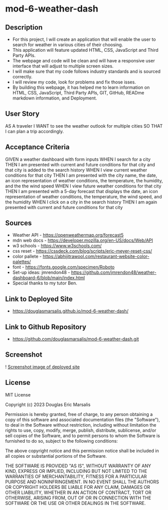 # mod-6-weather-dash

## Description 

* For this project, I will create an application that will enable the user to search for weather in various cities of their choosing.
* This application will feature updated HTML, CSS, JavaScript and Third Party APIs.
* The webpage and code will be clean and will have a responsive user interface that will adjust to multiple screen sizes.
* I will make sure that my code follows industry standards and is sourced correctly.
* I will review my code, look for problems and fix those isses.
* By building this webpage, it has helped me to learn information on HTML, CSS, JavaScript, Third Party APIs, GIT, GitHub, READme markdown information, and Deployment.

## User Story

AS A traveler 
I WANT to see the weather outlook for multiple cities
SO THAT I can plan a trip accordingly.

## Acceptance Criteria

GIVEN a weather dashboard with form inputs
WHEN I search for a city
THEN I am presented with current and future conditions for that city and that city is added to the search history
WHEN I view current weather conditions for that city
THEN I am presented with the city name, the date, an icon representation of weather conditions, the temperature, the humidity, and the the wind speed
WHEN I view future weather conditions for that city
THEN I am presented with a 5-day forecast that displays the date, an icon representation of weather conditions, the temperature, the wind speed, and the humidity
WHEN I click on a city in the search history
THEN I am again presented with current and future conditions for that city

## Sources

* Weather API - https://openweathermap.org/forecast5 
* mdn web docs - https://developer.mozilla.org/en-US/docs/Web/API 
* w3 schools - https://www.w3schools.com/
* css reset - https://cssdeck.com/blog/scripts/eric-meyer-reset-css/ 
* color pallete - https://abhijitrawool.com/restaurant-website-color-palettes/
* font - https://fonts.google.com/specimen/Roboto  
* Set-up ideas: jmrendon48 - https://github.com/jmrendon48/weather-dashboard-6/blob/main/index.html 
* Special thanks to my tutor Ben.

## Link to Deployed Site

* https://douglasmarsalis.github.io/mod-6-weather-dash/ 
## Link to Github Repository

* https://github.com/douglasmarsalis/mod-6-weather-dash.git 
## Screenshot

! [Screenshot image of deployed site](assets/images/Screenshot_TEST.png)
## License

MIT License

Copyright (c) 2023 Douglas Eric Marsalis

Permission is hereby granted, free of charge, to any person obtaining a copy of this software and associated documentation files (the "Software"), to deal in the Software without restriction, including without limitation the rights to use, copy, modify, merge, publish, distribute, sublicense, and/or sell copies of the Software, and to permit persons to whom the Software is furnished to do so, subject to the following conditions:

The above copyright notice and this permission notice shall be included in all copies or substantial portions of the Software.

THE SOFTWARE IS PROVIDED "AS IS", WITHOUT WARRANTY OF ANY KIND, EXPRESS OR IMPLIED, INCLUDING BUT NOT LIMITED TO THE WARRANTIES OF MERCHANTABILITY, FITNESS FOR A PARTICULAR PURPOSE AND NONINFRINGEMENT. IN NO EVENT SHALL THE AUTHORS OR COPYRIGHT HOLDERS BE LIABLE FOR ANY CLAIM, DAMAGES OR OTHER LIABILITY, WHETHER IN AN ACTION OF CONTRACT, TORT OR OTHERWISE, ARISING FROM, OUT OF OR IN CONNECTION WITH THE SOFTWARE OR THE USE OR OTHER DEALINGS IN THE SOFTWARE.
